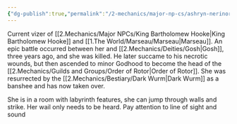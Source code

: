 ```yaml
---
{"dg-publish":true,"permalink":"/2-mechanics/major-np-cs/ashryn-nerinora/"}
---
```


Current vizer of [[2.Mechanics/Major NPCs/King Bartholomew Hooke\|King Bartholomew Hooke]] and [[1.The World/Marseau/Marseau\|Marseau]].
An epic battle occurred between her and [[2.Mechanics/Deities/Gosh\|Gosh]], three years ago, and she was killed. He later succame to his necrotic wounds, but then ascended to minor Godhood to become the head of the [[2.Mechanics/Guilds and Groups/Order of Rotor\|Order of Rotor]]. 
She was resurrected by the [[2.Mechanics/Bestiary/Dark Wurm\|Dark Wurm]] as a banshee and has now taken over.

She is in a room with labyrinth features, she can jump through walls and strike. Her wail only needs to be heard. Pay attention to line of sight and sound

